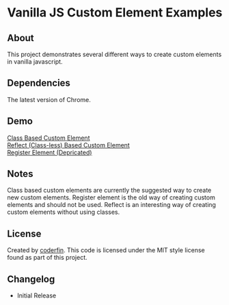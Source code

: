 Vanilla JS Custom Element Examples
============

## About

This project demonstrates several different ways to create custom elements in vanilla javascript.

## Dependencies

The latest version of Chrome.

## Demo

[Class Based Custom Element](https://coderfin.github.io/custom-element/class)<br>
[Reflect (Class-less) Based Custom Element](https://coderfin.github.io/custom-element/reflect)<br>
[Register Element (Depricated)](https://coderfin.github.io/custom-element/register-element)

## Notes

Class based custom elements are currently the suggested way to create new custom elements.  Register element is the old way of creating custom elements and should not be used.  Reflect is an interesting way of creating custom elements without using classes.

## License

Created by [coderfin](https://github.com/coderfin).
This code is licensed under the MIT style license found as part of this project.

## Changelog
- Initial Release
